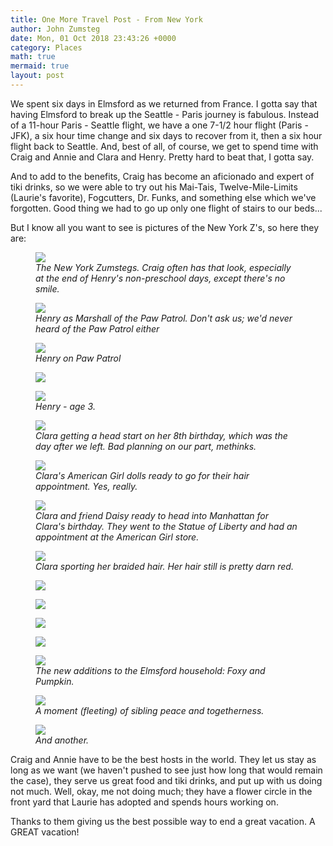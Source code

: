 ```yaml
---
title: One More Travel Post - From New York
author: John Zumsteg
date: Mon, 01 Oct 2018 23:43:26 +0000
category: Places
math: true
mermaid: true
layout: post
---
```

We spent six days in Elmsford as we returned from France. I gotta say that having Elmsford to break up the Seattle - Paris journey is fabulous. Instead of a 11-hour Paris - Seattle flight, we have a one 7-1/2 hour flight (Paris - JFK), a six hour time change and six days to recover from it, then a six hour flight back to Seattle. And, best of all, of course, we get to spend time with Craig and Annie and Clara and Henry. Pretty hard to beat that, I gotta say.

And to add to the benefits, Craig has become an aficionado and expert of tiki drinks, so we were able to try out his Mai-Tais, Twelve-Mile-Limits (Laurie's favorite), Fogcutters, Dr. Funks, and something else which we've forgotten. Good thing we had to go up only one flight of stairs to our beds...

But I know all you want to see is pictures of the New York Z's, so here they are:

<figure class = "landscape">
	<img src="{{site.url}}/assets/images/2018/10/DSC07934.jpg"/>
	<figcaption><em>The New York Zumstegs. Craig often has that look, especially at the end of Henry's non-preschool days, except there's no smile.</em></figcaption>
</figure>



<figure class = "portrait">
	<img src="{{site.url}}/assets/images/2018/10/IMG_2361.jpg"/>
	<figcaption><em>Henry as Marshall of the Paw Patrol. Don't ask us; we'd never heard of the Paw Patrol either</em></figcaption>
</figure>



<figure class = "portrait">
	<img src="{{site.url}}/assets/images/2018/10/IMG_2365.jpg"/>
	<figcaption><em>Henry on Paw Patrol</em></figcaption>
</figure>



<figure class = "portrait">
	<img src="{{site.url}}/assets/images/2018/10/IMG_2380.jpg"/>
	<figcaption></figcaption>
</figure>



<figure class = "landscape">
	<img src="{{site.url}}/assets/images/2018/10/DSC07875.jpg"/>
	<figcaption><em>Henry - age 3.</em></figcaption>
</figure>



<figure class = "landscape">
	<img src="{{site.url}}/assets/images/2018/10/DSC07968.jpg"/>
	<figcaption><em>Clara getting a head start on her 8th birthday, which was the day after we left. Bad planning on our part, methinks.</em></figcaption>
</figure>



<figure class = "landscape">
	<img src="{{site.url}}/assets/images/2018/10/DSC08007.jpg"/>
	<figcaption><em>Clara's American Girl dolls ready to go for their hair appointment. Yes, really.</em></figcaption>
</figure>



<figure class = "landscape">
	<img src="{{site.url}}/assets/images/2018/10/DSC08015.jpg"/>
	<figcaption><em>Clara and friend Daisy ready to head into Manhattan for Clara's birthday. They went to the Statue of Liberty and had an appointment at the American Girl store.</em></figcaption>
</figure>



<figure class = "portrait">
	<img src="{{site.url}}/assets/images/2018/10/DSC07997.jpg"/>
	<figcaption><em>Clara sporting her braided hair. Her hair still is pretty darn red.</em></figcaption>
</figure>



<figure class = "landscape">
	<img src="{{site.url}}/assets/images/2018/10/DSC07998.jpg"/>
	<figcaption></figcaption>
</figure>

 <figure class = "portrait">
	<img src="{{site.url}}/assets/images/2018/10/DSC08000.jpg"/>
	<figcaption></figcaption>
</figure>

<figure class = "portrait">
	<img src="{{site.url}}/assets/images/2018/10/DSC08012.jpg"/>
	<figcaption></figcaption>
</figure>



<figure class = "portrait">
	<img src="{{site.url}}/assets/images/2018/10/DSC07928.jpg"/>
	<figcaption></figcaption>
</figure>



<figure class = "landscape">
	<img src="{{site.url}}/assets/images/2018/10/DSC07922.jpg"/>
	<figcaption><em>The new additions to the Elmsford household: Foxy and Pumpkin.</em></figcaption>
</figure>



<figure class = "landscape">
	<img src="{{site.url}}/assets/images/2018/10/DSC07895.jpg"/>
	<figcaption><em>A moment (fleeting) of sibling peace and togetherness.</em></figcaption>
</figure>



<figure class = "landscape">
	<img src="{{site.url}}/assets/images/2018/10/DSC07872.jpg"/>
	<figcaption><em>And another.</em></figcaption>
</figure>



Craig and Annie have to be the best hosts in the world. They let us stay as long as we want (we haven't pushed to see just how long that would remain the case), they serve us great food and tiki drinks, and put up with us doing not much. Well, okay, me not doing much; they have a flower circle in the front yard that Laurie has adopted and spends hours working on.

Thanks to them giving us the best possible way to end a great vacation. A GREAT vacation!
